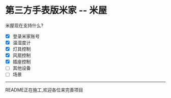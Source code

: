 # 第三方手表版米家 -- 米屋

米屋现在支持什么?

- [x] 登录米家账号
- [x] 温湿度计
- [x] 灯具控制
- [x] 风扇控制
- [x] 插座控制
- [ ] 其他设备
- [ ] 场景

---

README正在施工,欢迎各位来完善项目
